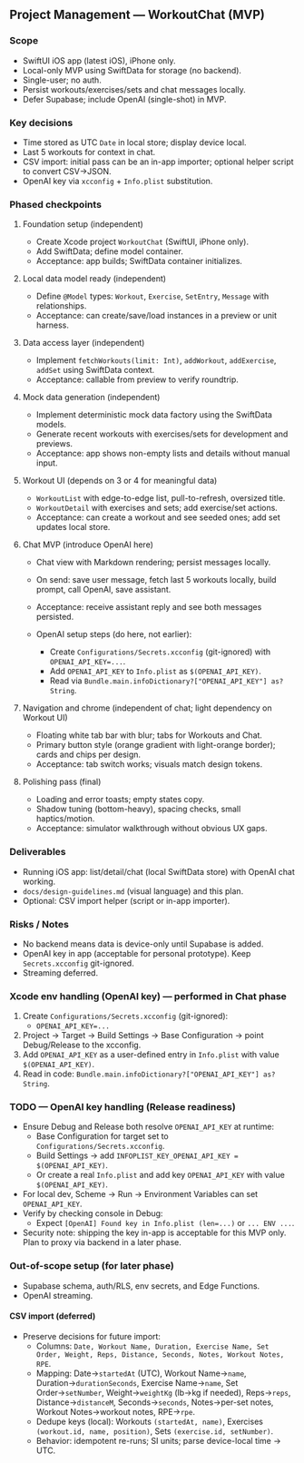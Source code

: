 ## Project Management — WorkoutChat (MVP)

### Scope

- SwiftUI iOS app (latest iOS), iPhone only.
- Local-only MVP using SwiftData for storage (no backend).
- Single-user; no auth.
- Persist workouts/exercises/sets and chat messages locally.
- Defer Supabase; include OpenAI (single-shot) in MVP.

### Key decisions

- Time stored as UTC `Date` in local store; display device local.
- Last 5 workouts for context in chat.
- CSV import: initial pass can be an in-app importer; optional helper script to convert CSV→JSON.
- OpenAI key via `xcconfig` + `Info.plist` substitution.

### Phased checkpoints

1. Foundation setup (independent)

   - Create Xcode project `WorkoutChat` (SwiftUI, iPhone only).
   - Add SwiftData; define model container.
   - Acceptance: app builds; SwiftData container initializes.

2. Local data model ready (independent)

   - Define `@Model` types: `Workout`, `Exercise`, `SetEntry`, `Message` with relationships.
   - Acceptance: can create/save/load instances in a preview or unit harness.

3. Data access layer (independent)

   - Implement `fetchWorkouts(limit: Int)`, `addWorkout`, `addExercise`, `addSet` using SwiftData context.
   - Acceptance: callable from preview to verify roundtrip.

4. Mock data generation (independent)

   - Implement deterministic mock data factory using the SwiftData models.
   - Generate recent workouts with exercises/sets for development and previews.
   - Acceptance: app shows non-empty lists and details without manual input.

5. Workout UI (depends on 3 or 4 for meaningful data)

   - `WorkoutList` with edge-to-edge list, pull-to-refresh, oversized title.
   - `WorkoutDetail` with exercises and sets; add exercise/set actions.
   - Acceptance: can create a workout and see seeded ones; add set updates local store.

6. Chat MVP (introduce OpenAI here)

   - Chat view with Markdown rendering; persist messages locally.
   - On send: save user message, fetch last 5 workouts locally, build prompt, call OpenAI, save assistant.
   - Acceptance: receive assistant reply and see both messages persisted.

   - OpenAI setup steps (do here, not earlier):
     - Create `Configurations/Secrets.xcconfig` (git-ignored) with `OPENAI_API_KEY=...`.
     - Add `OPENAI_API_KEY` to `Info.plist` as `$(OPENAI_API_KEY)`.
     - Read via `Bundle.main.infoDictionary?["OPENAI_API_KEY"] as? String`.

7. Navigation and chrome (independent of chat; light dependency on Workout UI)

   - Floating white tab bar with blur; tabs for Workouts and Chat.
   - Primary button style (orange gradient with light-orange border); cards and chips per design.
   - Acceptance: tab switch works; visuals match design tokens.

8. Polishing pass (final)

   - Loading and error toasts; empty states copy.
   - Shadow tuning (bottom-heavy), spacing checks, small haptics/motion.
   - Acceptance: simulator walkthrough without obvious UX gaps.

### Deliverables

- Running iOS app: list/detail/chat (local SwiftData store) with OpenAI chat working.
- `docs/design-guidelines.md` (visual language) and this plan.
- Optional: CSV import helper (script or in-app importer).

### Risks / Notes

- No backend means data is device-only until Supabase is added.
- OpenAI key in app (acceptable for personal prototype). Keep `Secrets.xcconfig` git-ignored.
- Streaming deferred.

### Xcode env handling (OpenAI key) — performed in Chat phase

1. Create `Configurations/Secrets.xcconfig` (git-ignored):
   - `OPENAI_API_KEY=...`
2. Project → Target → Build Settings → Base Configuration → point Debug/Release to the xcconfig.
3. Add `OPENAI_API_KEY` as a user-defined entry in `Info.plist` with value `$(OPENAI_API_KEY)`.
4. Read in code: `Bundle.main.infoDictionary?["OPENAI_API_KEY"] as? String`.

### TODO — OpenAI key handling (Release readiness)

- Ensure Debug and Release both resolve `OPENAI_API_KEY` at runtime:
  - Base Configuration for target set to `Configurations/Secrets.xcconfig`.
  - Build Settings → add `INFOPLIST_KEY_OPENAI_API_KEY = $(OPENAI_API_KEY)`.
  - Or create a real `Info.plist` and add key `OPENAI_API_KEY` with value `$(OPENAI_API_KEY)`.
- For local dev, Scheme → Run → Environment Variables can set `OPENAI_API_KEY`.
- Verify by checking console in Debug:
  - Expect `[OpenAI] Found key in Info.plist (len=...)` or `... ENV ...`.
- Security note: shipping the key in-app is acceptable for this MVP only. Plan to proxy via backend in a later phase.

### Out-of-scope setup (for later phase)

- Supabase schema, auth/RLS, env secrets, and Edge Functions.
- OpenAI streaming.

#### CSV import (deferred)

- Preserve decisions for future import:
  - Columns: `Date, Workout Name, Duration, Exercise Name, Set Order, Weight, Reps, Distance, Seconds, Notes, Workout Notes, RPE`.
  - Mapping: Date→`startedAt` (UTC), Workout Name→`name`, Duration→`durationSeconds`, Exercise Name→`name`, Set Order→`setNumber`, Weight→`weightKg` (lb→kg if needed), Reps→`reps`, Distance→`distanceM`, Seconds→`seconds`, Notes→per-set notes, Workout Notes→workout notes, RPE→`rpe`.
  - Dedupe keys (local): Workouts `(startedAt, name)`, Exercises `(workout.id, name, position)`, Sets `(exercise.id, setNumber)`.
  - Behavior: idempotent re-runs; SI units; parse device-local time → UTC.
